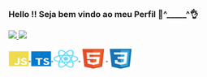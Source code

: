 ### Hello !! Seja bem vindo ao meu Perfil   👋^_____^👌

<div>
  <a href="https://github.com/Pedro-AugusCoelho">
  <img height="150em" src="https://github-readme-stats.vercel.app/api?username=Pedro-AugusCoelho&show_icons=true&theme=gotham&include_all_commits=true&count_private=true"/>
  <img height="150em" src="https://github-readme-stats.vercel.app/api/top-langs/?username=Pedro-AugusCoelho&layout=compact&langs_count=16&theme=gotham"/>
</div>
  
<div style="display: inline_block"><br>
  <img align="center" alt="Pedro-Js" height="30" width="40" src="https://raw.githubusercontent.com/devicons/devicon/master/icons/javascript/javascript-plain.svg">
  <img align="center" alt="Pedro-Ts" height="30" width="40" src="https://raw.githubusercontent.com/devicons/devicon/master/icons/typescript/typescript-plain.svg">
  <img align="center" alt="Pedro-React" height="40" width="50" src="https://raw.githubusercontent.com/devicons/devicon/master/icons/react/react-original.svg">
  <img align="center" alt="Pedro-HTML" height="40" width="50" src="https://raw.githubusercontent.com/devicons/devicon/master/icons/html5/html5-original.svg">
  <img align="center" alt="Pedro-CSS" height="40" width="50" src="https://raw.githubusercontent.com/devicons/devicon/master/icons/css3/css3-original.svg">
</div>
